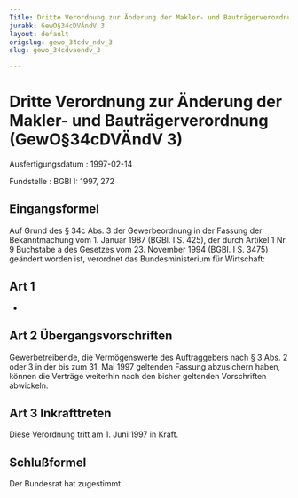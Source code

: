 ```yaml
---
Title: Dritte Verordnung zur Änderung der Makler- und Bauträgerverordnung
jurabk: GewO§34cDVÄndV 3
layout: default
origslug: gewo_34cdv_ndv_3
slug: gewo_34cdvaendv_3

---
```


# Dritte Verordnung zur Änderung der Makler- und Bauträgerverordnung (GewO§34cDVÄndV 3)

Ausfertigungsdatum
:   1997-02-14

Fundstelle
:   BGBl I: 1997, 272



## Eingangsformel

Auf Grund des § 34c Abs. 3 der Gewerbeordnung in der Fassung der
Bekanntmachung vom 1. Januar 1987 (BGBl. I S. 425), der durch Artikel
1 Nr. 9 Buchstabe a des Gesetzes vom 23. November 1994 (BGBl. I S.
3475) geändert worden ist, verordnet das Bundesministerium für
Wirtschaft:


## Art 1

-


## Art 2 Übergangsvorschriften

Gewerbetreibende, die Vermögenswerte des Auftraggebers nach § 3 Abs. 2
oder 3 in der bis zum 31. Mai 1997 geltenden Fassung abzusichern
haben, können die Verträge weiterhin nach den bisher geltenden
Vorschriften abwickeln.


## Art 3 Inkrafttreten

Diese Verordnung tritt am 1. Juni 1997 in Kraft.


## Schlußformel

Der Bundesrat hat zugestimmt.

